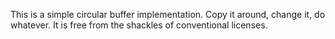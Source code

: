 This is a simple circular buffer implementation. Copy it around, change it, do whatever. It is free from the shackles of conventional licenses.
